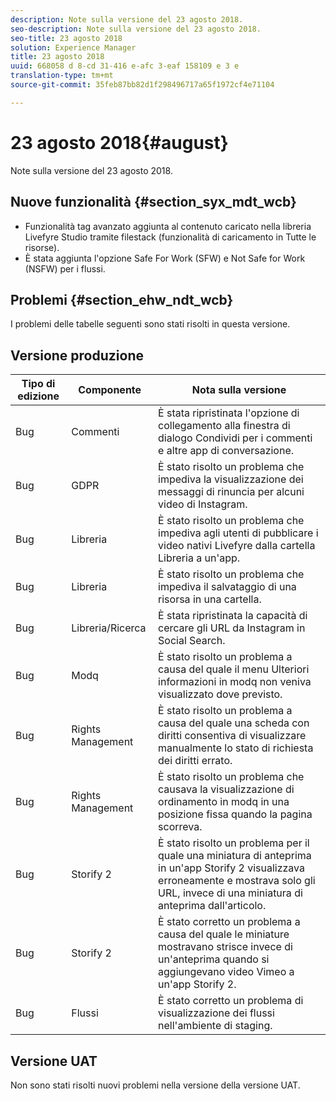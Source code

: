 ```yaml
---
description: Note sulla versione del 23 agosto 2018.
seo-description: Note sulla versione del 23 agosto 2018.
seo-title: 23 agosto 2018
solution: Experience Manager
title: 23 agosto 2018
uuid: 668058 d 8-cd 31-416 e-afc 3-eaf 158109 e 3 e
translation-type: tm+mt
source-git-commit: 35feb87bb82d1f298496717a65f1972cf4e71104

---
```



# 23 agosto 2018{#august}

Note sulla versione del 23 agosto 2018.

## Nuove funzionalità {#section_syx_mdt_wcb}

* Funzionalità tag avanzato aggiunta al contenuto caricato nella libreria Livefyre Studio tramite filestack (funzionalità di caricamento in Tutte le risorse).
* È stata aggiunta l&#39;opzione Safe For Work (SFW) e Not Safe for Work (NSFW) per i flussi.

## Problemi {#section_ehw_ndt_wcb}

I problemi delle tabelle seguenti sono stati risolti in questa versione.

## Versione produzione

| **Tipo di edizione** | **Componente** | **Nota sulla versione** |
|---|---|---|
| Bug | Commenti | È stata ripristinata l&#39;opzione di collegamento alla finestra di dialogo Condividi per i commenti e altre app di conversazione. |
| Bug | GDPR | È stato risolto un problema che impediva la visualizzazione dei messaggi di rinuncia per alcuni video di Instagram. |
| Bug | Libreria | È stato risolto un problema che impediva agli utenti di pubblicare i video nativi Livefyre dalla cartella Libreria a un&#39;app. |
| Bug | Libreria | È stato risolto un problema che impediva il salvataggio di una risorsa in una cartella. |
| Bug | Libreria/Ricerca | È stata ripristinata la capacità di cercare gli URL da Instagram in Social Search. |
| Bug | Modq | È stato risolto un problema a causa del quale il menu Ulteriori informazioni in modq non veniva visualizzato dove previsto. |
| Bug | Rights Management | È stato risolto un problema a causa del quale una scheda con diritti consentiva di visualizzare manualmente lo stato di richiesta dei diritti errato. |
| Bug | Rights Management | È stato risolto un problema che causava la visualizzazione di ordinamento in modq in una posizione fissa quando la pagina scorreva. |
| Bug | Storify 2 | È stato risolto un problema per il quale una miniatura di anteprima in un&#39;app Storify 2 visualizzava erroneamente e mostrava solo gli URL, invece di una miniatura di anteprima dall&#39;articolo. |
| Bug | Storify 2 | È stato corretto un problema a causa del quale le miniature mostravano strisce invece di un&#39;anteprima quando si aggiungevano video Vimeo a un&#39;app Storify 2. |
| Bug | Flussi | È stato corretto un problema di visualizzazione dei flussi nell&#39;ambiente di staging. |

## Versione UAT

Non sono stati risolti nuovi problemi nella versione della versione UAT.
